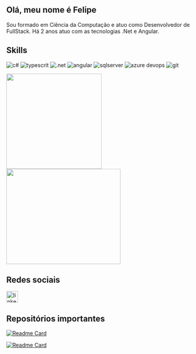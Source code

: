 ## Olá, meu nome é Felipe
Sou formado em Ciência da Computação e atuo como Desenvolvedor de FullStack. Há 2 anos atuo com as tecnologias .Net e Angular.

## Skills
![c#](https://img.shields.io/badge/C%23-239120?style=for-the-badge&logo=csharp&logoColor=white)
![typescrit](https://img.shields.io/badge/TypeScript-007ACC?style=for-the-badge&logo=typescript&logoColor=white)
![.net](https://img.shields.io/badge/.NET-512BD4?style=for-the-badge&logo=dotnet&logoColor=white)
![angular](https://img.shields.io/badge/Angular-DD0031?style=for-the-badge&logo=angular&logoColor=white)
![sqlserver](https://img.shields.io/badge/Microsoft_SQL_Server-CC2927?style=for-the-badge&logo=microsoft-sql-server&logoColor=white)
![azure devops](https://img.shields.io/badge/Azure_DevOps-0078D7?style=for-the-badge&logo=azure-devops&logoColor=white)
![git](https://img.shields.io/badge/GIT-E44C30?style=for-the-badge&logo=git&logoColor=white)

<div>
  <img height="250" src="https://github-readme-stats.vercel.app/api?username=moreirafelipe1&show_icons=true&theme=radical&line_height=33">
  <img height="250" width="300" src="https://github-readme-stats.vercel.app/api/top-langs/?username=moreirafelipe1&theme=radical&line_height=33">
</div>

## Redes sociais
[<img src='https://img.shields.io/badge/LinkedIn-0077B5?style=for-the-badge&logo=linkedin&logoColor=white' alt='linkedin' height='30'>](https://www.linkedin.com/in/moreirafelipe1/)

## Repositórios importantes
[![Readme Card](https://github-readme-stats.vercel.app/api/pin/?username=moreirafelipe1&repo=Ubistart-FullStack-Challenge)](https://github.com/moreirafelipe1/Ubistart-FullStack-Challenge)

[![Readme Card](https://github-readme-stats.vercel.app/api/pin/?username=moreirafelipe1&repo=PokemonGoCloneOffline)](https://github.com/moreirafelipe1/PokemonGoCloneOffline)
